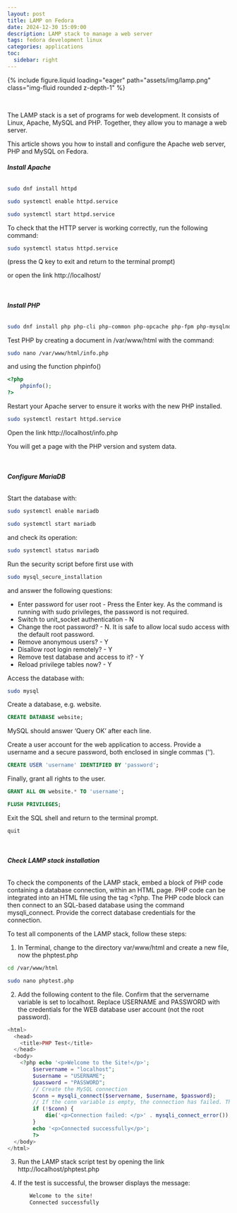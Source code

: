 ```yaml
---
layout: post
title: LAMP on Fedora
date: 2024-12-30 15:09:00
description: LAMP stack to manage a web server
tags: fedora development linux
categories: applications
toc:
  sidebar: right
---
```


<div class="row mt-3">
    <div class="col-sm mt-3 mt-md-0">
        {% include figure.liquid loading="eager" path="assets/img/lamp.png" class="img-fluid rounded z-depth-1" %}
    </div>
</div>

&nbsp;

The LAMP stack is a set of programs for web development. It consists of Linux, Apache, MySQL and PHP. Together, they allow you to manage a web server.

This article shows you how to install and configure the Apache web server, PHP and MySQL on Fedora.

###### **Install Apache**

```bash
sudo dnf install httpd
```

```bash
sudo systemctl enable httpd.service
```

```bash
sudo systemctl start httpd.service
```

To check that the HTTP server is working correctly, run the following command:

```bash
sudo systemctl status httpd.service
```

(press the Q key to exit and return to the terminal prompt)

or open the link http://localhost/

&nbsp;

###### **Install PHP**

```bash
sudo dnf install php php-cli php-common php-opcache php-fpm php-mysqlnd php-pecl-zip php-devel php-gd php-pecl-mcrypt php-mbstring php-curl php-xml php-pear php-bcmath php-json
```

Test PHP by creating a document in /var/www/html with the command:

```bash
sudo nano /var/www/html/info.php
```

and using the function phpinfo()

```php
<?php
    phpinfo();
?>
```

Restart your Apache server to ensure it works with the new PHP installed.

```bash
sudo systemctl restart httpd.service
```

Open the link http://localhost/info.php

You will get a page with the PHP version and system data.

&nbsp;

###### **Configure MariaDB**

Start the database with:

```bash
sudo systemctl enable mariadb
```

```bash
sudo systemctl start mariadb
```

and check its operation:

```bash
sudo systemctl status mariadb
```

Run the security script before first use with

```bash
sudo mysql_secure_installation
```

and answer the following questions:

- Enter password for user root - Press the Enter key. As the command is running with sudo privileges, the password is not required.
- Switch to unit_socket authentication - N
- Change the root password? - N. It is safe to allow local sudo access with the default root password.
- Remove anonymous users? - Y
- Disallow root login remotely? - Y
- Remove test database and access to it? - Y
- Reload privilege tables now? - Y

Access the database with:

```bash
sudo mysql
```

Create a database, e.g. website.

```sql
CREATE DATABASE website;
```

MySQL should answer ‘Query OK’ after each line.

Create a user account for the web application to access. Provide a username and a secure password, both enclosed in single commas (’‘).

```sql
CREATE USER 'username' IDENTIFIED BY 'password';
```

Finally, grant all rights to the user.

```sql
GRANT ALL ON website.* TO 'username';
```

```sql
FLUSH PRIVILEGES;
```

Exit the SQL shell and return to the terminal prompt.

```sql
quit
```

&nbsp;

###### **Check LAMP stack installation**

To check the components of the LAMP stack, embed a block of PHP code containing a database connection, within an HTML page. PHP code can be integrated into an HTML file using the tag <?php. The PHP code block can then connect to an SQL-based database using the command mysqli_connect. Provide the correct database credentials for the connection.

To test all components of the LAMP stack, follow these steps:

1. In Terminal, change to the directory var/www/html and create a new file, now the phptest.php

```bash
cd /var/www/html
```

```bash
sudo nano phptest.php
```

2. Add the following content to the file. Confirm that the servername variable is set to localhost. Replace USERNAME and PASSWORD with the credentials for the WEB database user account (not the root password).

```php
<html>
  <head>
    <title>PHP Test</title>
  </head>
  <body>
    <?php echo '<p>Welcome to the Site!</p>';
        $servername = "localhost";
        $username = "USERNAME";
        $password = "PASSWORD";
        // Create the MySQL connection
        $conn = mysqli_connect($servername, $username, $password);
        // If the conn variable is empty, the connection has failed. The output for the failure case includes the error message
        if (!$conn) {
            die('<p>Connection failed: </p>' . mysqli_connect_error());
        }
        echo '<p>Connected successfully</p>';
        ?>
  </body>
</html>
```

3. Run the LAMP stack script test by opening the link http://localhost/phptest.php

4. If the test is successful, the browser displays the message:

```bash
       Welcome to the site!
       Connected successfully
```

&nbsp;

<script src="https://giscus.app/client.js"
        data-repo="pratajo/pratajo.github.io"
        data-repo-id="R_kgDONl93Sw"
        data-category="Comments"
        data-category-id="DIC_kwDONl93S84Cl7yv"
        data-mapping="title"
        data-strict="1"
        data-reactions-enabled="1"
        data-emit-metadata="0"
        data-input-position="bottom"
        data-theme="preferred_color_scheme"
        data-lang="en"
        crossorigin="anonymous"
        async>
</script>
